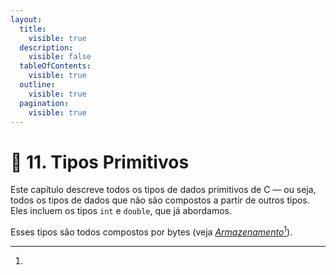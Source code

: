 ```yaml
---
layout:
  title:
    visible: true
  description:
    visible: false
  tableOfContents:
    visible: true
  outline:
    visible: true
  pagination:
    visible: true
---
```


# 🎲 11. Tipos Primitivos

Este capítulo descreve todos os tipos de dados primitivos de C — ou seja, todos os tipos de dados que não são compostos a partir de outros tipos. Eles incluem os tipos `int` e `double`, que já abordamos.

Esses tipos são todos compostos por bytes (veja [_Armazenamento_](#user-content-fn-1)[^1]).

[^1]: 
